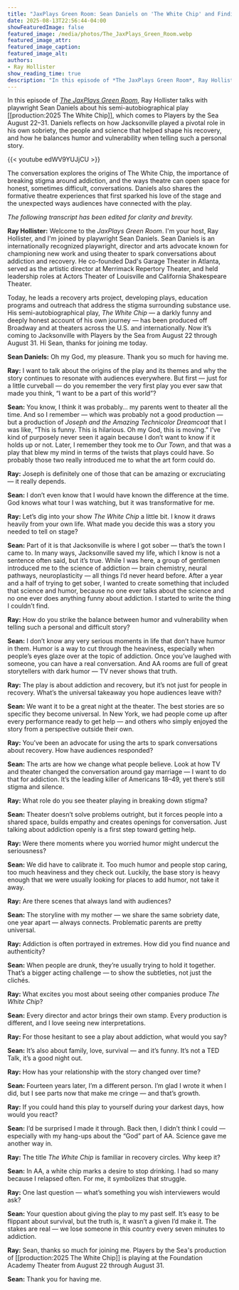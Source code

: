 ```yaml
---
title: "JaxPlays Green Room: Sean Daniels on 'The White Chip' and Finding Sobriety in Jacksonville"
date: 2025-08-13T22:56:44-04:00
showFeaturedImage: false
featured_image: /media/photos/The_JaxPlays_Green_Room.webp
featured_image_attr: 
featured_image_caption: 
featured_image_alt: 
authors: 
- Ray Hollister
show_reading_time: true
description: "In this episode of *The JaxPlays Green Room*, Ray Hollister talks with playwright Sean Daniels about his semi-autobiographical play The White Chip, which comes to Players by the Sea August 22–31."
---
```

In this episode of [*The JaxPlays Green Room*](https://www.youtube.com/playlist?list=PLAVT04Kt5y6wJxh8kQC4XUVJkc8CXLtn5), Ray Hollister talks with playwright Sean Daniels about his semi-autobiographical play [[production:2025 The White Chip]], which comes to Players by the Sea August 22–31. Daniels reflects on how Jacksonville played a pivotal role in his own sobriety, the people and science that helped shape his recovery, and how he balances humor and vulnerability when telling such a personal story.
<!--more-->
{{< youtube edWV9YUJjCU >}}

The conversation explores the origins of The White Chip, the importance of breaking stigma around addiction, and the ways theatre can open space for honest, sometimes difficult, conversations. Daniels also shares the formative theatre experiences that first sparked his love of the stage and the unexpected ways audiences have connected with the play.

*The following transcript has been edited for clarity and brevity.*

**Ray Hollister:** Welcome to the *JaxPlays Green Room*. I'm your host, Ray Hollister, and I'm joined by playwright Sean Daniels. Sean Daniels is an internationally recognized playwright, director and arts advocate known for championing new work and using theater to spark conversations about addiction and recovery. He co-founded Dad's Garage Theater in Atlanta, served as the artistic director at Merrimack Repertory Theater, and held leadership roles at Actors Theater of Louisville and California Shakespeare Theater.  

Today, he leads a recovery arts project, developing plays, education programs and outreach that address the stigma surrounding substance use. His semi-autobiographical play, *The White Chip* — a darkly funny and deeply honest account of his own journey — has been produced off Broadway and at theaters across the U.S. and internationally. Now it’s coming to Jacksonville with Players by the Sea from August 22 through August 31. Hi Sean, thanks for joining me today.  

**Sean Daniels:** Oh my God, my pleasure. Thank you so much for having me.  

**Ray:** I want to talk about the origins of the play and its themes and why the story continues to resonate with audiences everywhere. But first — just for a little curveball — do you remember the very first play you ever saw that made you think, “I want to be a part of this world”?  

**Sean:** You know, I think it was probably… my parents went to theater all the time. And so I remember — which was probably not a good production — but a production of *Joseph and the Amazing Technicolor Dreamcoat* that I was like, “This is funny. This is hilarious. Oh my God, this is moving.” I’ve kind of purposely never seen it again because I don’t want to know if it holds up or not. Later, I remember they took me to *Our Town*, and that was a play that blew my mind in terms of the twists that plays could have. So probably those two really introduced me to what the art form could do.  

**Ray:** Joseph is definitely one of those that can be amazing or excruciating — it really depends.  

**Sean:** I don’t even know that I would have known the difference at the time. God knows what tour I was watching, but it was transformative for me.  

**Ray:** Let’s dig into your show *The White Chip* a little bit. I know it draws heavily from your own life. What made you decide this was a story you needed to tell on stage?  

**Sean:** Part of it is that Jacksonville is where I got sober — that’s the town I came to. In many ways, Jacksonville saved my life, which I know is not a sentence often said, but it’s true. While I was here, a group of gentlemen introduced me to the science of addiction — brain chemistry, neural pathways, neuroplasticity — all things I’d never heard before. After a year and a half of trying to get sober, I wanted to create something that included that science and humor, because no one ever talks about the science and no one ever does anything funny about addiction. I started to write the thing I couldn’t find.  

**Ray:** How do you strike the balance between humor and vulnerability when telling such a personal and difficult story?  

**Sean:** I don’t know any very serious moments in life that don’t have humor in them. Humor is a way to cut through the heaviness, especially when people’s eyes glaze over at the topic of addiction. Once you’ve laughed with someone, you can have a real conversation. And AA rooms are full of great storytellers with dark humor — TV never shows that truth.  

**Ray:** The play is about addiction and recovery, but it’s not just for people in recovery. What’s the universal takeaway you hope audiences leave with?  

**Sean:** We want it to be a great night at the theater. The best stories are so specific they become universal. In New York, we had people come up after every performance ready to get help — and others who simply enjoyed the story from a perspective outside their own.  

**Ray:** You’ve been an advocate for using the arts to spark conversations about recovery. How have audiences responded?  

**Sean:** The arts are how we change what people believe. Look at how TV and theater changed the conversation around gay marriage — I want to do that for addiction. It’s the leading killer of Americans 18–49, yet there’s still stigma and silence.  

**Ray:** What role do you see theater playing in breaking down stigma?  

**Sean:** Theater doesn’t solve problems outright, but it forces people into a shared space, builds empathy and creates openings for conversation. Just talking about addiction openly is a first step toward getting help.  

**Ray:** Were there moments where you worried humor might undercut the seriousness?  

**Sean:** We did have to calibrate it. Too much humor and people stop caring, too much heaviness and they check out. Luckily, the base story is heavy enough that we were usually looking for places to add humor, not take it away.  

**Ray:** Are there scenes that always land with audiences?  

**Sean:** The storyline with my mother — we share the same sobriety date, one year apart — always connects. Problematic parents are pretty universal.  

**Ray:** Addiction is often portrayed in extremes. How did you find nuance and authenticity?  

**Sean:** When people are drunk, they’re usually trying to hold it together. That’s a bigger acting challenge — to show the subtleties, not just the clichés.  

**Ray:** What excites you most about seeing other companies produce *The White Chip*?  

**Sean:** Every director and actor brings their own stamp. Every production is different, and I love seeing new interpretations.  

**Ray:** For those hesitant to see a play about addiction, what would you say?  

**Sean:** It’s also about family, love, survival — and it’s funny. It’s not a TED Talk, it’s a good night out.  

**Ray:** How has your relationship with the story changed over time?  

**Sean:** Fourteen years later, I’m a different person. I’m glad I wrote it when I did, but I see parts now that make me cringe — and that’s growth.  

**Ray:** If you could hand this play to yourself during your darkest days, how would you react?  

**Sean:** I’d be surprised I made it through. Back then, I didn’t think I could — especially with my hang-ups about the “God” part of AA. Science gave me another way in.  

**Ray:** The title *The White Chip* is familiar in recovery circles. Why keep it?  

**Sean:** In AA, a white chip marks a desire to stop drinking. I had so many because I relapsed often. For me, it symbolizes that struggle.  

**Ray:** One last question — what’s something you wish interviewers would ask?  

**Sean:** Your question about giving the play to my past self. It’s easy to be flippant about survival, but the truth is, it wasn’t a given I’d make it. The stakes are real — we lose someone in this country every seven minutes to addiction.  

**Ray:** Sean, thanks so much for joining me. Players by the Sea's production of [[production:2025 The White Chip]] is playing at the Foundation Academy Theater from August 22 through August 31.

**Sean:** Thank you for having me.  